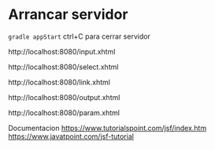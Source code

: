 
# Arrancar servidor 
`` gradle appStart ``
ctrl+C para cerrar servidor


http://localhost:8080/input.xhtml

http://localhost:8080/select.xhtml

http://localhost:8080/link.xhtml

http://localhost:8080/output.xhtml

http://localhost:8080/param.xhtml

Documentacion
https://www.tutorialspoint.com/jsf/index.htm
https://www.javatpoint.com/jsf-tutorial

